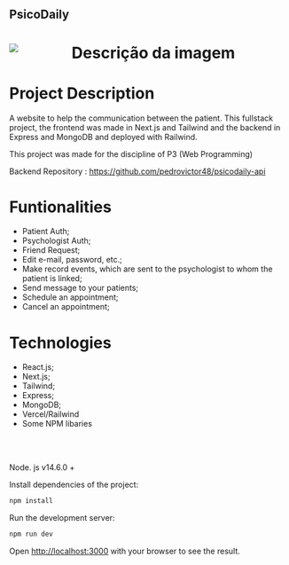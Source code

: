 ## PsicoDaily


<h1 align="center">  
    <img src="https://media.discordapp.net/attachments/714891795129171983/1116080894567006248/Screenshot_2023-06-07_at_16.05.48.png?width=799&height=480" alt="Descrição da imagem" style="margin-top: 32px; display:block; margin: auto" >
</h1>



# Project Description
A website to help the communication between the patient. This fullstack project, the frontend was made in Next.js and Tailwind and the backend in Express and MongoDB and deployed with Railwind.

This project was made for the discipline of P3 (Web Programming)

Backend Repository : https://github.com/pedrovictor48/psicodaily-api


# Funtionalities

- Patient Auth;
- Psychologist Auth;
- Friend Request;
- Edit e-mail, password, etc.;
- Make record events, which are sent to the psychologist to whom the patient is linked;
- Send message to your patients;
- Schedule an appointment;
- Cancel an appointment;


# Technologies

- React.js;
- Next.js;
- Tailwind;
- Express;
- MongoDB;
- Vercel/Railwind
- Some NPM libaries



<br>
<br>

Node. js v14.6.0 +

Install dependencies of the project:
 
```bash
npm install
```

Run the development server:

```bash
npm run dev
```

Open [http://localhost:3000](http://localhost:3000) with your browser to see the result.

